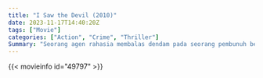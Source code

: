 ```yaml
---
title: "I Saw the Devil (2010)"
date: 2023-11-17T14:40:20Z
tags: ["Movie"]
categories: ["Action", "Crime", "Thriller"]
Summary: "Seorang agen rahasia membalas dendam pada seorang pembunuh berantai melalui serangkaian penangkapan dan pembebasan."
---
```


<mux-player stream-type="on-demand"
src="https://kp3d-my.sharepoint.com/personal/ryoo_kp3d_onmicrosoft_com/_layouts/15/download.aspx?share=EV06vzwZOiFCpLs-FqvjRQ4BTCUoqJGW_o-kN5U-i6g2ug" prefer-playback="mse" controls>

</mux-player>


{{< movieinfo id="49797" >}}

<script src="https://cdn.jsdelivr.net/npm/@mux/mux-player"></script>

 <script type="application/ld+json ">
{
"@context": "https://schema.org/",
"@type": "VideoObject",
"name": "I Saw the Devil",
"contentUrl": "https://stream.mux.com/SBOqH5J538sPCIbNqlz0101bxv0202nzJkRuUccU2MGKGpc.m3u8",
"thumbnailUrl": "https://www.themoviedb.org/t/p/original/sZ8p3ZNkzTqQ6XWi5EJMLqAgY94.jpg?width=314&fit_mode=preserve&time=25",
"uploadDate": "2023-11-17T14:40:20Z",
}

</script>